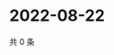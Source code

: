 # 2022-08-22

共 0 条

<!-- BEGIN WEIBO -->
<!-- 最后更新时间 Mon Aug 22 2022 14:24:33 GMT+0800 (China Standard Time) -->

<!-- END WEIBO -->
